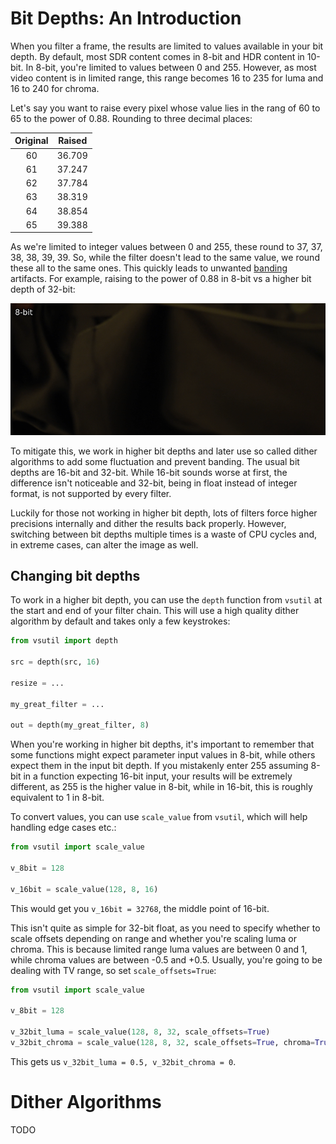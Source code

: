 # Bit Depths: An Introduction

When you filter a frame, the results are limited to values available in your bit depth.
By default, most SDR content comes in 8-bit and HDR content in 10-bit.
In 8-bit, you're limited to values between 0 and 255.
However, as most video content is in limited range, this range becomes 16 to 235 for luma and 16 to 240 for chroma.

Let's say you want to raise every pixel whose value lies in the rang of 60 to 65 to the power of 0.88.
Rounding to three decimal places:

| Original | Raised |
|:--------:|:------:|
| 60       | 36.709 |
| 61       | 37.247 |
| 62       | 37.784 |
| 63       | 38.319 |
| 64       | 38.854 |
| 65       | 39.388 |

As we're limited to integer values between 0 and 255, these round to 37, 37, 38, 38, 39, 39.
So, while the filter doesn't lead to the same value, we round these all to the same ones.
This quickly leads to unwanted [banding](debanding.md) artifacts.
For example, raising to the power of 0.88 in 8-bit vs a higher bit depth of 32-bit:

<p align="center"> 
<img src='Pictures/gamma_lbd.png' onmouseover="this.src='Pictures/gamma_hbd.png';" onmouseout="this.src='Pictures/gamma_lbd.png';" />
</p>

To mitigate this, we work in higher bit depths and later use so called dither algorithms to add some fluctuation and prevent banding.
The usual bit depths are 16-bit and 32-bit.
While 16-bit sounds worse at first, the difference isn't noticeable and 32-bit, being in float instead of integer format, is not supported by every filter.

Luckily for those not working in higher bit depth, lots of filters force higher precisions internally and dither the results back properly.
However, switching between bit depths multiple times is a waste of CPU cycles and, in extreme cases, can alter the image as well.

## Changing bit depths

To work in a higher bit depth, you can use the `depth` function from `vsutil` at the start and end of your filter chain.
This will use a high quality dither algorithm by default and takes only a few keystrokes:

```py
from vsutil import depth

src = depth(src, 16)

resize = ...

my_great_filter = ...

out = depth(my_great_filter, 8)
```

When you're working in higher bit depths, it's important to remember that some functions might expect parameter input values in 8-bit, while others expect them in the input bit depth.
If you mistakenly enter 255 assuming 8-bit in a function expecting 16-bit input, your results will be extremely different, as 255 is the higher value in 8-bit, while in 16-bit, this is roughly equivalent to 1 in 8-bit.

To convert values, you can use `scale_value` from `vsutil`, which will help handling edge cases etc.:

```py
from vsutil import scale_value

v_8bit = 128

v_16bit = scale_value(128, 8, 16)
```

This would get you `v_16bit = 32768`, the middle point of 16-bit.

This isn't quite as simple for 32-bit float, as you need to specify whether to scale offsets depending on range and whether you're scaling luma or chroma.
This is because limited range luma values are between 0 and 1, while chroma values are between -0.5 and +0.5.
Usually, you're going to be dealing with TV range, so set `scale_offsets=True`:

```py
from vsutil import scale_value

v_8bit = 128

v_32bit_luma = scale_value(128, 8, 32, scale_offsets=True)
v_32bit_chroma = scale_value(128, 8, 32, scale_offsets=True, chroma=True)
```

This gets us `v_32bit_luma = 0.5, v_32bit_chroma = 0`.

# Dither Algorithms

TODO
